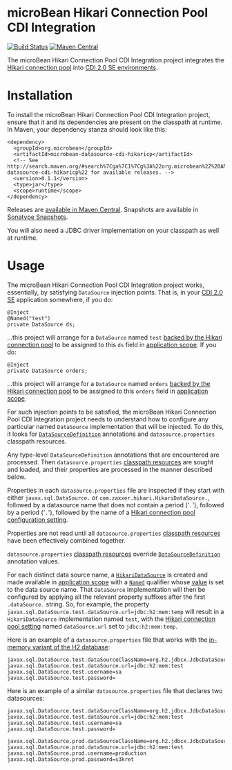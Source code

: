 # microBean Hikari Connection Pool CDI Integration

[![Build Status](https://travis-ci.org/microbean/microbean-datasource-cdi-hikaricp.svg?branch=master)](https://travis-ci.org/microbean/microbean-datasource-cdi-hikaricp)
[![Maven Central](https://maven-badges.herokuapp.com/maven-central/org.microbean/microbean-datasource-cdi-hikaricp/badge.svg)](https://maven-badges.herokuapp.com/maven-central/org.microbean/microbean-datasource-cdi-hikaricp)

The microBean Hikari Connection Pool CDI Integration project
integrates the [Hikari connection pool][hikaricp] into [CDI 2.0 SE
environments][cdi].

# Installation

To install the microBean Hikari Connection Pool CDI Integration
project, ensure that it and its dependencies are present on the
classpath at runtime.  In Maven, your dependency stanza should look
like this:

    <dependency>
      <groupId>org.microbean</groupId>
      <artifactId>microbean-datasource-cdi-hikaricp</artifactId>
      <!-- See http://search.maven.org/#search%7Cga%7C1%7Cg%3A%22org.microbean%22%20AND%20a%3A%22microbean-datasource-cdi-hikaricp%22 for available releases. -->
      <version>0.1.1</version>
      <type>jar</type>
      <scope>runtime</scope>
    </dependency>
    
Releases are [available in Maven Central][maven-central].  Snapshots
are available in [Sonatype Snapshots][sonatype-snapshots].

You will also need a JDBC driver implementation on your classpath as
well at runtime.

# Usage

The microBean Hikari Connection Pool CDI Integration project works,
essentially, by satisfying `DataSource` injection points.  That is, in
your [CDI 2.0 SE][cdi] application somewhere, if you do:

    @Inject
    @Named("test")
    private DataSource ds;
    
...this project will arrange for a `DataSource` named `test` [backed
by the Hikari connection pool][hikari-datasource] to be assigned to
this `ds` field in [application scope][application-scope].  If you do:

    @Inject
    private DataSource orders;
    
...this project will arrange for a `DataSource` named `orders` [backed
by the Hikari connection pool][hikari-datasource] to be assigned to
this `orders` field in [application scope][application-scope].

For such injection points to be satisfied, the microBean Hikari
Connection Pool CDI Integration project needs to understand how to
configure any particular named `DataSource` implementation that will
be injected.  To do this, it looks for [`DataSourceDefinition`][dsd]
annotations and `datasource.properties` classpath resources.

Any type-level `DataSourceDefinition` annotations that are encountered
are processed.  Then `datasource.properties` [classpath
resources][classpath-resources] are sought and loaded, and their
properties are processed in the manner described below.

Properties in each `datasource.properties` file are inspected if they
start with either `javax.sql.DataSource.` or
`com.zaxxer.hikari.HikariDataSource.`, followed by a datasource name
that does not contain a period ('`.`'), followed by a period ('`.`'),
followed by the name of a [Hikari connection pool configuration
setting][hikaricp-config].

Properties are not read until all `datasource.properties` [classpath
resources][classpath-resources] have been effectively combined together.

`datasource.properties` [classpath resources][classpath-resources]
override [`DataSourceDefinition`][dsd] annotation values.

For each distinct data source name, a
[`HikariDataSource`][hikari-datasource] is created and made available
in [application scope][application-scope] with a [`Named`][named]
qualifier whose [value][named-value] is set to the data source name.
That `DataSource` implementation will then be configured by applying
all the relevant property suffixes after the first `.dataSource.`
string.  So, for example, the property
`javax.sql.DataSource.test.dataSource.url=jdbc:h2:mem:temp` will
result in a `HikariDataSource` implementation named `test`, with the
[Hikari connection pool setting][hikaricp-config] named
`dataSource.url` set to `jdbc:h2:mem:temp`.

Here is an example of a `datasource.properties` file that works with
the [in-memory variant of the H2 database][h2-mem]:

    javax.sql.DataSource.test.dataSourceClassName=org.h2.jdbcx.JdbcDataSource
    javax.sql.DataSource.test.dataSource.url=jdbc:h2:mem:test
    javax.sql.DataSource.test.username=sa
    javax.sql.DataSource.test.password=

Here is an example of a similar `datasource.properties` file that
declares two datasources:

    javax.sql.DataSource.test.dataSourceClassName=org.h2.jdbcx.JdbcDataSource
    javax.sql.DataSource.test.dataSource.url=jdbc:h2:mem:test
    javax.sql.DataSource.test.username=sa
    javax.sql.DataSource.test.password=
    
    javax.sql.DataSource.prod.dataSourceClassName=org.h2.jdbcx.JdbcDataSource
    javax.sql.DataSource.prod.dataSource.url=jdbc:h2:mem:test
    javax.sql.DataSource.prod.username=production
    javax.sql.DataSource.prod.password=s3kret

[hikaricp]: http://brettwooldridge.github.io/HikariCP/
[cdi]: http://docs.jboss.org/cdi/spec/2.0/cdi-spec.html#part_2
[maven-central]: http://search.maven.org/#search%7Cga%7C1%7Cg%3A%22org.microbean%22%20AND%20a%3A%22microbean-datasource-cdi-hikaricp%22
[sonatype-snapshots]: https://oss.sonatype.org/content/repositories/snapshots/org/microbean/microbean-datasource-cdi-hikaricp/
[application-scope]: http://docs.jboss.org/cdi/spec/2.0/cdi-spec.html#application_context_se
[hikari-datasource]: https://static.javadoc.io/com.zaxxer/HikariCP/3.2.0/com/zaxxer/hikari/HikariDataSource.html
[dsd]: https://static.javadoc.io/javax/javaee-api/8.0/javax/annotation/sql/DataSourceDefinition.html
[classpath-resources]: https://docs.oracle.com/javase/8/docs/api/java/lang/ClassLoader.html#getResources-java.lang.String-
[hikaricp-config]: https://github.com/brettwooldridge/HikariCP/blob/dev/README.md#configuration-knobs-baby
[named]: https://static.javadoc.io/javax/javaee-api/8.0/javax/inject/Named.html
[named-value]: https://static.javadoc.io/javax/javaee-api/8.0/javax/inject/Named.html#value--
[h2-mem]: http://www.h2database.com/html/features.html#in_memory_databases
